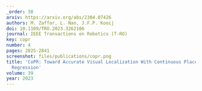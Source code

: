 ```yaml
---
_order: 38
arxiv: https://arxiv.org/abs/2304.07426
authors: M. Zaffar, L. Nan, J.F.P. Kooij
doi: 10.1109/TRO.2023.3262106
journal: IEEE Transactions on Robotics (T-RO)
key: copr
number: 4
pages: 2825-2841
screenshot: files/publications/copr.png
title: 'CoPR: Toward Accurate Visual Localization With Continuous Place-descriptor
  Regression'
volume: 39
year: 2023
---
```


